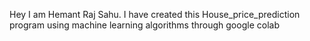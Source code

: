 Hey I am Hemant Raj Sahu. I have created this House_price_prediction program using machine learning algorithms through google colab
